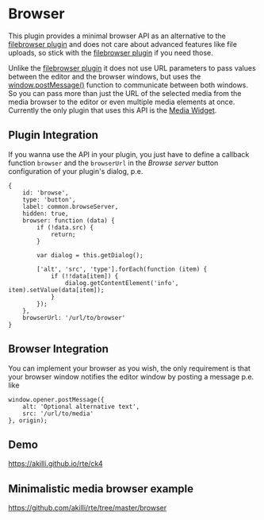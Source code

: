 # Browser

This plugin provides a minimal browser API as an alternative to the [filebrowser plugin](https://ckeditor.com/cke4/addon/filebrowser) and does not care about advanced features like file uploads, so stick with the [filebrowser plugin](https://ckeditor.com/cke4/addon/filebrowser) if you need those.

Unlike the [filebrowser plugin](https://ckeditor.com/cke4/addon/filebrowser) it does not use URL parameters to pass values between the editor and the browser windows, but uses the [window.postMessage()](https://developer.mozilla.org/en-US/docs/Web/API/Window/postMessage) function to communicate between both windows. So you can pass more than just the URL of the selected media from the media browser to the editor or even multiple media elements at once. Currently the only plugin that uses this API is the [Media Widget](https://ckeditor.com/cke4/addon/media).

## Plugin Integration

If you wanna use the API in your plugin, you just have to define a callback function `browser` and the `browserUrl` in the _Browse server_ button configuration of your plugin's dialog, p.e.

    {
        id: 'browse',
        type: 'button',
        label: common.browseServer,
        hidden: true,
        browser: function (data) {
            if (!data.src) {
                return;
            }

            var dialog = this.getDialog();

            ['alt', 'src', 'type'].forEach(function (item) {
                if (!!data[item]) {
                    dialog.getContentElement('info', item).setValue(data[item]);
                }
            });
        },
        browserUrl: '/url/to/browser'
    }

## Browser Integration

You can implement your browser as you wish, the only requirement is that your browser window notifies the editor window by posting a message p.e. like

    window.opener.postMessage({
        alt: 'Optional alternative text',
        src: '/url/to/media'
    }, origin);

## Demo

https://akilli.github.io/rte/ck4
    
## Minimalistic media browser example

https://github.com/akilli/rte/tree/master/browser
